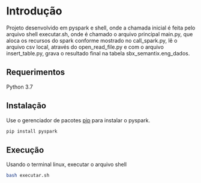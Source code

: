 # Introdução

Projeto desenvolvido em pyspark e shell, onde a chamada inicial é feita pelo arquivo shell executar.sh, onde é chamado o arquivo principal main.py, 
que aloca os recursos do spark conforme mostrado no call_spark.py, lê o arquivo csv local, através do open_read_file.py e com o arquivo insert_table.py, 
grava o resultado final na tabela sbx_semantix.eng_dados.


## Requerimentos
Python 3.7

## Instalação

Use o gerenciador de pacotes [pip](https://pip.pypa.io/en/stable/) para instalar o pyspark.

```bash
pip install pyspark
```

## Execução

Usando o terminal linux, executar o arquivo shell

```bash
bash executar.sh
```
